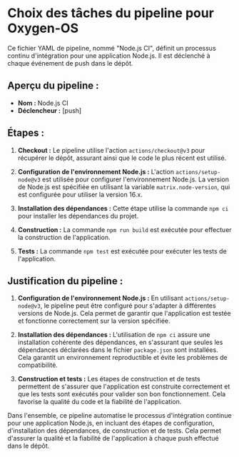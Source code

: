 # Choix des tâches du pipeline pour Oxygen-OS
Ce fichier YAML de pipeline, nommé "Node.js CI", définit un processus continu d'intégration pour une application Node.js. Il est déclenché à chaque événement de push dans le dépôt.

## Aperçu du pipeline :

- **Nom :** Node.js CI
- **Déclencheur :** [push]

## Étapes :

1. **Checkout :** Le pipeline utilise l'action `actions/checkout@v3` pour récupérer le dépôt, assurant ainsi que le code le plus récent est utilisé.

2. **Configuration de l'environnement Node.js :** L'action `actions/setup-node@v3` est utilisée pour configurer l'environnement Node.js. La version de Node.js est spécifiée en utilisant la variable `matrix.node-version`, qui est configurée pour utiliser la version 16.x.

3. **Installation des dépendances :** Cette étape utilise la commande `npm ci` pour installer les dépendances du projet.

4. **Construction :** La commande `npm run build` est exécutée pour effectuer la construction de l'application.

5. **Tests :** La commande `npm test` est exécutée pour exécuter les tests de l'application.

## Justification du pipeline :

1. **Configuration de l'environnement Node.js :** En utilisant `actions/setup-node@v3`, le pipeline peut être configuré pour s'adapter à différentes versions de Node.js. Cela permet de garantir que l'application est testée et fonctionne correctement sur la version spécifiée.

2. **Installation des dépendances :** L'utilisation de `npm ci` assure une installation cohérente des dépendances, en s'assurant que seules les dépendances déclarées dans le fichier `package.json` sont installées. Cela garantit un environnement reproductible et évite les problèmes de compatibilité.

3. **Construction et tests :** Les étapes de construction et de tests permettent de s'assurer que l'application est construite correctement et que les tests sont exécutés pour valider son bon fonctionnement. Cela favorise la qualité du code et la fiabilité de l'application.

Dans l'ensemble, ce pipeline automatise le processus d'intégration continue pour une application Node.js, en incluant des étapes de configuration, d'installation des dépendances, de construction et de tests. Cela permet d'assurer la qualité et la fiabilité de l'application à chaque push effectué dans le dépôt.